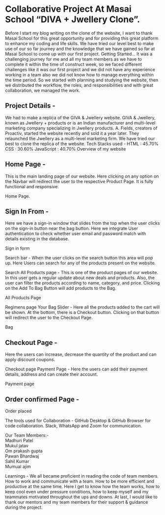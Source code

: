 

# Collaborative Project At Masai School “DIVA + Jwellery Clone”.

Before I start my blog writing on the clone of the website, I want to thank Masai School for this great opportunity and for providing this great platform to enhance my coding and life skills.
We have tried our level best to make use of our so far journey and the knowledge that we have gained so far at Masai School to come up with our first project.
Getting Started…
It was a challenging journey for me and all my team members as we have to complete it within the time of construct week, so we faced different challenges like it was our first project and we did not have any experience working in a team also we did not know how to manage everything within the time period. So we started with planning and studying the website, then we distributed the workflow, the roles, and responsibilities and with great collaboration, we managed the work.


## Project Details -

 We had to make a replica of the GIVA & Jwellery website.
GIVA & Jwellery, known as Jwellery + products or  is an Indian manufacturer and multi-level marketing company specializing in Jwellery products. A. Fields, creators of Proactiv, started the website recently and sold it a year later. They relaunched the Jwellery as a multi-level marketing firm.
We have tried our best to clone the replica of the website.
Tech Stacks used -
HTML : 45.70%
CSS : 30.60%
JavaScript : 40.70%
Overview of my website


## Home Page -

This is the main landing page of our website. Here clicking on any option on the Navbar will redirect the user to the respective Product Page.
It is fully functional and responsive.

Home Page.
## Sign In From -

Here we have a sign-in window that slides from the top when the user clicks on the sign-in button near the bag button.
Here we integrate User authentication to check whether user email and password match with details existing in the database.

Sign in form


Search bar -
When the user clicks on the search button this area will pop up.
Here Users can search for any of the products present on the website.

Search
All Products page -
This is one of the product pages of our website.
In this user gets a regular update about new deals and products.
Also, the user can filter the products according to name, category, and price.
Clicking on the Add To Bag Button will add products to the Bag.

All Products Page

Regimens page
Your Bag Slider -
Here all the products added to the cart will be shown. At the bottom, there is a Checkout button. Clicking on that button will redirect the user to the Checkout Page.

Bag


## Checkout Page -

Here the users can increase, decrease the quantity of the product and can apply discount coupons.

Checkout page
Payment Page -
Here the users can add their payment details, address and can create their account.

Payment page


## Order confirmed Page -
Order placed

The tools used for Collaboration -
GitHub Desktop & GitHub Browser for code collaboration.
Slack, WhatsApp and Zoom for communication.

Our Team Members:-
<br>
Madhuri Patel
<br>
Mukul jatav
<br>
Om prakash gupta
<br>
Pawan Bhardwaj
<br>
Sahil Kumar
<br>
Mumual ajim
<br>

Learnings -
We all became proficient in reading the code of team members.
How to work and communicate with a team.
How to be more efficient and productive at the same time.
Here I get to know how the team works, how to keep cool even under pressure conditions, how to keep myself and my teammates motivated throughout the ups and downs.
At last, I would like to thank our mentors and my team members for their support & guidance during the project.
